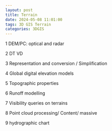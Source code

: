 ```yaml
---
layout: post
title: Terrain
date: 2024-05-08 11:01:00
tags: 3D GIS Terrain
categories: 3DGIS
---
```


1 DEM/PC: optical and radar

2 DT VD

3 Representation and conversion / Simplification

4 Global digital elevation models

5 Topographic properties

6 Runoff modelling

7 Visibility queries on terrains

8 Point cloud processing/ Content/ massive

9 hydrographic chart

